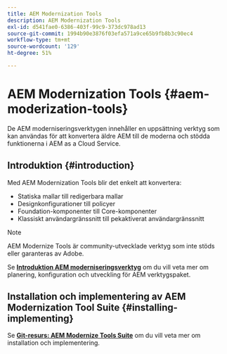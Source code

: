 ```yaml
---
title: AEM Modernization Tools
description: AEM Modernization Tools
exl-id: d541fae0-6386-403f-99c9-373dc978ad13
source-git-commit: 1994b90e3876f03efa571a9ce65b9fb8b3c90ec4
workflow-type: tm+mt
source-wordcount: '129'
ht-degree: 51%

---
```


# AEM Modernization Tools {#aem-moderization-tools}

De AEM moderniseringsverktygen innehåller en uppsättning verktyg som kan användas för att konvertera äldre AEM till de moderna och stödda funktionerna i AEM as a Cloud Service.


## Introduktion {#introduction}

Med AEM Modernization Tools blir det enkelt att konvertera:

* Statiska mallar till redigerbara mallar
* Designkonfigurationer till policyer
* Foundation-komponenter till Core-komponenter
* Klassiskt användargränssnitt till pekaktiverat användargränssnitt 

>[!NOTE]
>AEM Modernize Tools är community-utvecklade verktyg som inte stöds eller garanteras av Adobe.

Se **[Introduktion AEM moderniseringsverktyg](https://opensource.adobe.com/aem-modernize-tools/)** om du vill veta mer om planering, konfiguration och utveckling för AEM verktygspaket.

## Installation och implementering av AEM Modernization Tool Suite {#installing-implementing}

Se **[Git-resurs: AEM Modernize Tools Suite](https://github.com/adobe/aem-modernize-tools)** om du vill veta mer om installation och implementering.
